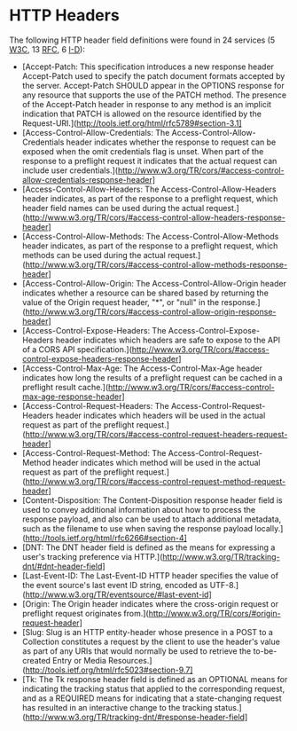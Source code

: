 HTTP Headers
==============

The following HTTP header field definitions were found in 24 services (5 [W3C](../W3C/), 13 [RFC](../IETF/RFC/), 6 [I-D](../IETF/I-D)):

* [Accept-Patch: This specification introduces a new response header Accept-Patch used to specify the patch document formats accepted by the server. Accept-Patch SHOULD appear in the OPTIONS response for any resource that supports the use of the PATCH method. The presence of the Accept-Patch header in response to any method is an implicit indication that PATCH is allowed on the resource identified by the Request-URI.](http://tools.ietf.org/html/rfc5789#section-3.1]
* [Access-Control-Allow-Credentials: The Access-Control-Allow-Credentials header indicates whether the response to request can be exposed when the omit credentials flag is unset. When part of the response to a preflight request it indicates that the actual request can include user credentials.](http://www.w3.org/TR/cors/#access-control-allow-credentials-response-header]
* [Access-Control-Allow-Headers: The Access-Control-Allow-Headers header indicates, as part of the response to a preflight request, which header field names can be used during the actual request.](http://www.w3.org/TR/cors/#access-control-allow-headers-response-header]
* [Access-Control-Allow-Methods: The Access-Control-Allow-Methods header indicates, as part of the response to a preflight request, which methods can be used during the actual request.](http://www.w3.org/TR/cors/#access-control-allow-methods-response-header]
* [Access-Control-Allow-Origin: The Access-Control-Allow-Origin header indicates whether a resource can be shared based by returning the value of the Origin request header, "*", or "null" in the response.](http://www.w3.org/TR/cors/#access-control-allow-origin-response-header]
* [Access-Control-Expose-Headers: The Access-Control-Expose-Headers header indicates which headers are safe to expose to the API of a CORS API specification.](http://www.w3.org/TR/cors/#access-control-expose-headers-response-header]
* [Access-Control-Max-Age: The Access-Control-Max-Age header indicates how long the results of a preflight request can be cached in a preflight result cache.](http://www.w3.org/TR/cors/#access-control-max-age-response-header]
* [Access-Control-Request-Headers: The Access-Control-Request-Headers header indicates which headers will be used in the actual request as part of the preflight request.](http://www.w3.org/TR/cors/#access-control-request-headers-request-header]
* [Access-Control-Request-Method: The Access-Control-Request-Method header indicates which method will be used in the actual request as part of the preflight request.](http://www.w3.org/TR/cors/#access-control-request-method-request-header]
* [Content-Disposition: The Content-Disposition response header field is used to convey additional information about how to process the response payload, and also can be used to attach additional metadata, such as the filename to use when saving the response payload locally.](http://tools.ietf.org/html/rfc6266#section-4]
* [DNT: The DNT header field is defined as the means for expressing a user's tracking preference via HTTP.](http://www.w3.org/TR/tracking-dnt/#dnt-header-field]
* [Last-Event-ID: The Last-Event-ID HTTP header specifies the value of the event source's last event ID string, encoded as UTF-8.](http://www.w3.org/TR/eventsource/#last-event-id]
* [Origin: The Origin header indicates where the cross-origin request or preflight request originates from.](http://www.w3.org/TR/cors/#origin-request-header]
* [Slug: Slug is an HTTP entity-header whose presence in a POST to a Collection constitutes a request by the client to use the header's value as part of any URIs that would normally be used to retrieve the to-be-created Entry or Media Resources.](http://tools.ietf.org/html/rfc5023#section-9.7]
* [Tk: The Tk response header field is defined as an OPTIONAL means for indicating the tracking status that applied to the corresponding request, and as a REQUIRED means for indicating that a state-changing request has resulted in an interactive change to the tracking status.](http://www.w3.org/TR/tracking-dnt/#response-header-field]
